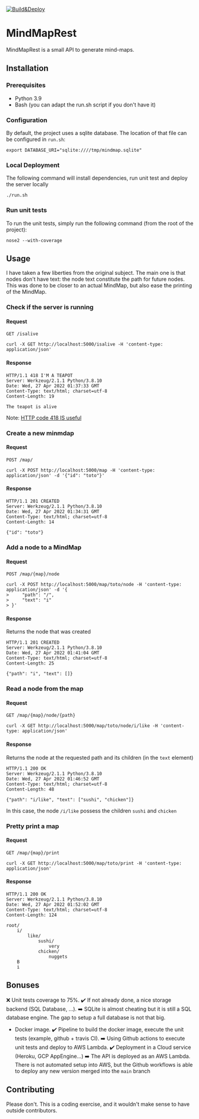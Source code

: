 [![Build&Deploy](https://github.com/TheSadlig/MindMapRest/actions/workflows/main.yml/badge.svg)](https://github.com/TheSadlig/MindMapRest/actions/workflows/main.yml)
# MindMapRest

MindMapRest is a small API to generate mind-maps.


## Installation

### Prerequisites
* Python 3.9
* Bash (you can adapt the run.sh script if you don't have it)

### Configuration
By default, the project uses a sqlite database. The location of that file can be configured in `run.sh`:
```
export DATABASE_URI="sqlite:////tmp/mindmap.sqlite"
```

### Local Deployment
The following command will install dependencies, run unit test and deploy the server locally

```
./run.sh
```

### Run unit tests
To run the unit tests, simply run the following command (from the root of the project):
```
nose2 --with-coverage
```

## Usage
I have taken a few liberties from the original subject. The main one is that nodes don't have text: the node text constitute the path for future nodes. This was done to be closer to an actual MindMap, but also ease the printing of the MindMap.
### Check if the server is running
#### Request
`GET /isalive`
```
curl -X GET http://localhost:5000/isalive -H 'content-type: application/json'
```
#### Response
```
HTTP/1.1 418 I'M A TEAPOT
Server: Werkzeug/2.1.1 Python/3.8.10
Date: Wed, 27 Apr 2022 01:37:33 GMT
Content-Type: text/html; charset=utf-8
Content-Length: 19

The teapot is alive
```
Note: [HTTP code 418 IS useful](https://developer.mozilla.org/en-US/docs/Web/HTTP/Status/418)

### Create a new minmdap
#### Request
`POST /map/`
```
curl -X POST http://localhost:5000/map -H 'content-type: application/json' -d '{"id": "toto"}'
```
#### Response
```
HTTP/1.1 201 CREATED
Server: Werkzeug/2.1.1 Python/3.8.10
Date: Wed, 27 Apr 2022 01:34:31 GMT
Content-Type: text/html; charset=utf-8
Content-Length: 14

{"id": "toto"}
```

### Add a node to a MindMap
#### Request
`POST /map/{map}/node`
```
curl -X POST http://localhost:5000/map/toto/node -H 'content-type: application/json' -d '{
>     "path": "/",
>     "text": "i"
> }'
```
#### Response
Returns the node that was created
```
HTTP/1.1 201 CREATED
Server: Werkzeug/2.1.1 Python/3.8.10
Date: Wed, 27 Apr 2022 01:41:04 GMT
Content-Type: text/html; charset=utf-8
Content-Length: 25

{"path": "i", "text": []}
```

### Read a node from the map
#### Request
`GET /map/{map}/node/{path}`
```
curl -X GET http://localhost:5000/map/toto/node/i/like -H 'content-type: application/json'
```

#### Response
Returns the node at the requested path and its children (in the `text` element)
```
HTTP/1.1 200 OK
Server: Werkzeug/2.1.1 Python/3.8.10
Date: Wed, 27 Apr 2022 01:46:52 GMT
Content-Type: text/html; charset=utf-8
Content-Length: 48

{"path": "i/like", "text": ["sushi", "chicken"]}
```
In this case, the node `/i/like` possess the children `sushi` and `chicken`

### Pretty print a map
#### Request
`GET /map/{map}/print`
```
curl -X GET http://localhost:5000/map/toto/print -H 'content-type: application/json'
```
#### Response
```
HTTP/1.1 200 OK
Server: Werkzeug/2.1.1 Python/3.8.10
Date: Wed, 27 Apr 2022 01:52:02 GMT
Content-Type: text/html; charset=utf-8
Content-Length: 124

root/
    i/
        like/
            sushi/
                very
            chicken/
                nuggets
    B
    i
```

## Bonuses
:x: Unit tests coverage to 75%.
:heavy_check_mark: If not already done, a nice storage backend (SQL Database, ...).
:arrow_right: SQLite is almost cheating but it is still a SQL database engine. The gap to setup a full database is not that big.
* Docker image.
:heavy_check_mark: Pipeline to build the docker image, execute the unit tests (example, github + travis CI).
:arrow_right: Using Github actions to execute unit tests and deploy to AWS Lambda.
:heavy_check_mark: Deployment in a Cloud service (Heroku, GCP AppEngine...)
:arrow_right: The API is deployed as an AWS Lambda. There is not automated setup into AWS, but the Github workflows is able to deploy any new version merged into the `main` branch

## Contributing
Please don't. This is a coding exercise, and it wouldn't make sense to have outside contributors.